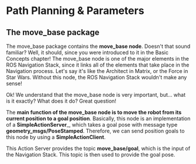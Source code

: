 # Path Planning & Parameters


## The move_base package

The move_base package contains the  **move_base node**. Doesn't that sound familiar? Well, it should, since you were introduced to it in the Basic Concepts chapter! The move_base node is one of the major elements in the ROS Navigation Stack, since it links all of the elements that take place in the Navigation process. Let's say it's like the Architect in Matrix, or the Force in Star Wars. Without this node, the ROS Navigation Stack wouldn't make any sense!

Ok! We understand that the move_base node is very important, but... what is it exactly? What does it do? Great question!

The  **main function of the move_base node is to move the robot from its current position to a goal position**. Basically, this node is an implementation of a  **SimpleActionServer**_, which takes a goal pose with message type  **geometry_msgs/PoseStamped**. Therefore, we can send position goals to this node by using a  **SimpleActionClient**.

This Action Server provides the topic  **move_base/goal**, which is the input of the Navigation Stack. This topic is then used to provide the goal pose.
<!--stackedit_data:
eyJoaXN0b3J5IjpbLTQ2NjgyMjY2LC01OTY3NDU4NTFdfQ==
-->